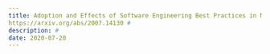```yaml
---
title: Adoption and Effects of Software Engineering Best Practices in Machine Learning
https://arxiv.org/abs/2007.14130 #
description: #
date: 2020-07-20
---
```

